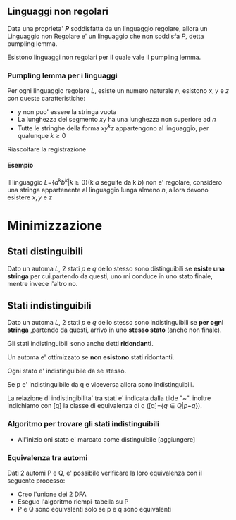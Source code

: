 ## Linguaggi non regolari
Data una proprieta' **$P$** soddisfatta da un linguaggio regolare, allora un Linguaggio non Regolare e' un linguaggio che non soddisfa $P$, detta pumpling lemma.

Esistono linguaggi non regolari per il quale vale il pumpling lemma.
### Pumpling lemma per i linguaggi 
Per ogni linguaggio regolare $L$, esiste un numero naturale $n$, esistono $x, y$ e $z$ con queste caratteristiche:
- $y$ non puo' essere la stringa vuota
- La lunghezza del segmento $xy$ ha una lunghezza non superiore ad $n$
- Tutte le stringhe della forma $xy^{k}z$ appartengono al linguaggio, per qualunque $k\ge0$

Riascoltare la registrazione

#### Esempio
Il linguaggio $L=${$a^{k}b^{k}|k\geq0$}(k $a$ seguite da k $b$) non e' regolare, considero una stringa appartenente al linguaggio lunga almeno $n$, allora devono esistere $x,y$ e $z$

# Minimizzazione
## Stati distinguibili
Dato un automa $L$, 2 stati $p$ e $q$ dello stesso sono distinguibili se **esiste una stringa** per cui,partendo da questi, uno mi conduce in uno stato finale, mentre invece l'altro no.
## Stati indistinguibili
Dato un automa $L$, 2 stati $p$ e $q$ dello stesso sono indistinguibili se **per ogni stringa** ,partendo da questi, arrivo in uno **stesso stato** (anche non finale). 

Gli stati indistinguibili sono anche detti **ridondanti**.

Un automa e' ottimizzato se **non esistono** stati ridontanti.

Ogni stato e' indistinguibile da se stesso.

Se p e' indistinguibile da q e viceversa allora sono indistinguibili.

La relazione di indistingibilita' tra stati e' indicata dalla tilde "~". inoltre indichiamo con [q] la classe di equivalenza di q ([q]={$q\in Q|p$~$q$}).

### Algoritmo per trovare gli stati indistinguibili
- All'inizio oni stato e' marcato come distinguibile
[aggiungere]


### Equivalenza tra automi
Dati 2 automi P e Q, e' possibile verificare la loro equivalenza con il seguente processo:
-  Creo l'unione dei 2 DFA
-  Eseguo l'algoritmo riempi-tabella su P
-  P e Q sono equivalenti solo se p e q sono equivalenti

